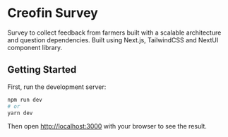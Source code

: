 # Creofin Survey
 Survey to collect feedback from farmers built with a scalable architecture and question dependencies.
 Built using Next.js, TailwindCSS and NextUI component library.

## Getting Started
First, run the development server:

```bash
npm run dev
# or
yarn dev
```
Then open [http://localhost:3000](http://localhost:3000) with your browser to see the result.

